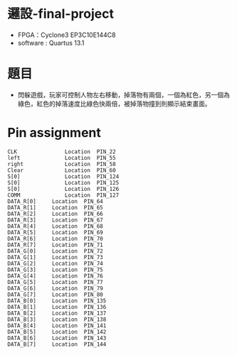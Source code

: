 # 邏設-final-project
- FPGA：Cyclone3 EP3C10E144C8
- software : Quartus 13.1
  
# 題目
- 閃躲遊戲，玩家可控制人物左右移動，掉落物有兩個，一個為紅色，另一個為綠色，紅色的掉落速度比綠色快兩倍，被掉落物撞到則顯示結束畫面。

# Pin assignment
```
CLK               Location	PIN_22
left              Location  PIN_55
right             Location	PIN_58
Clear             Location	PIN_60
S[0]              Location	PIN_124
S[0]              Location	PIN_125
S[0]              Location	PIN_126
COMM              Location	PIN_127
DATA_R[0]	  Location	PIN_64
DATA_R[1]	  Location	PIN_65
DATA_R[2]	  Location	PIN_66
DATA_R[3]	  Location	PIN_67
DATA_R[4]	  Location	PIN_68
DATA_R[5]	  Location	PIN_69
DATA_R[6]	  Location	PIN_70
DATA_R[7]	  Location	PIN_71
DATA_G[0]	  Location	PIN_72
DATA_G[1]	  Location	PIN_73
DATA_G[2]	  Location	PIN_74
DATA_G[3]	  Location	PIN_75
DATA_G[4]	  Location	PIN_76
DATA_G[5]	  Location	PIN_77
DATA_G[6]	  Location	PIN_79
DATA_G[7]	  Location	PIN_80
DATA_B[0]	  Location	PIN_135
DATA_B[1]	  Location	PIN_136
DATA_B[2]	  Location	PIN_137
DATA_B[3]	  Location	PIN_138
DATA_B[4]	  Location	PIN_141
DATA_B[5]	  Location	PIN_142
DATA_B[6]	  Location	PIN_143
DATA_B[7]	  Location	PIN_144
```
